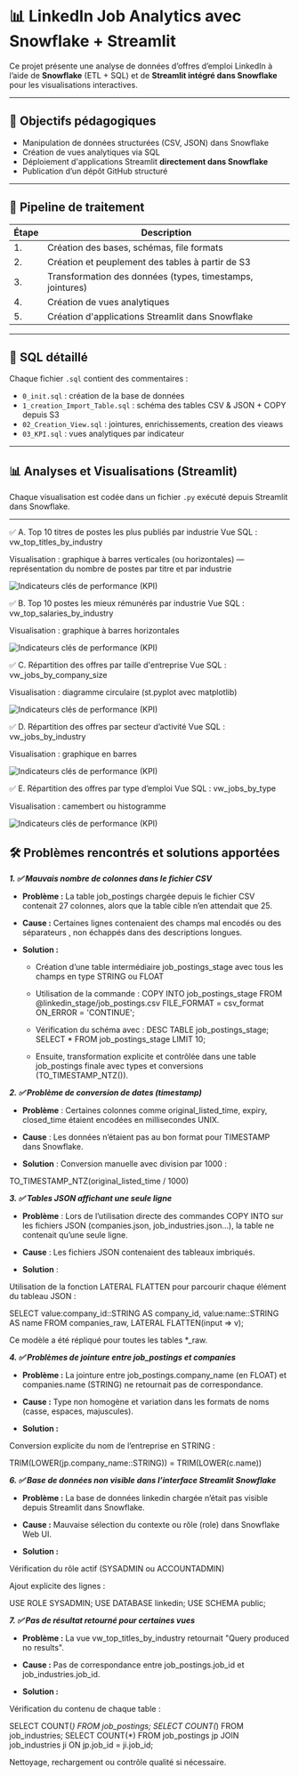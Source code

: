 # 📊 LinkedIn Job Analytics avec Snowflake + Streamlit

Ce projet présente une analyse de données d’offres d’emploi LinkedIn à l’aide de **Snowflake** (ETL + SQL) et de **Streamlit intégré dans Snowflake** pour les visualisations interactives.

---

## 🧾 Objectifs pédagogiques

- Manipulation de données structurées (CSV, JSON) dans Snowflake
- Création de vues analytiques via SQL
- Déploiement d'applications Streamlit **directement dans Snowflake**
- Publication d’un dépôt GitHub structuré

---

## 🔄 Pipeline de traitement

| Étape | Description |
|-------|-------------|
| 1.    | Création des bases, schémas, file formats |
| 2.    | Création et peuplement des tables à partir de S3 |
| 3.    | Transformation des données (types, timestamps, jointures) |
| 4.    | Création de vues analytiques |
| 5.    | Création d'applications Streamlit dans Snowflake |

---

## 📂 SQL détaillé

Chaque fichier `.sql` contient des commentaires :

- `0_init.sql` : création de la base de données
- `1_creation_Import_Table.sql` : schéma des tables CSV & JSON + COPY depuis S3
- `02_Creation_View.sql` : jointures, enrichissements, creation des vieaws
- `03_KPI.sql` : vues analytiques par indicateur

---

## 📊 Analyses et Visualisations (Streamlit)

Chaque visualisation est codée dans un fichier `.py` exécuté depuis Streamlit dans Snowflake.

---
✅ A. Top 10 titres de postes les plus publiés par industrie
Vue SQL : vw_top_titles_by_industry

Visualisation : graphique à barres verticales (ou horizontales) — représentation du nombre de postes par titre et par industrie

![Indicateurs clés de performance (KPI)](images/KPI_A.png)

✅ B. Top 10 postes les mieux rémunérés par industrie
Vue SQL : vw_top_salaries_by_industry

Visualisation : graphique à barres horizontales

![Indicateurs clés de performance (KPI)](images/KPI_B.png)

✅ C. Répartition des offres par taille d'entreprise
Vue SQL : vw_jobs_by_company_size

Visualisation : diagramme circulaire (st.pyplot avec matplotlib)

![Indicateurs clés de performance (KPI)](images/KPI_C.png)

✅ D. Répartition des offres par secteur d’activité
Vue SQL : vw_jobs_by_industry

Visualisation : graphique en barres

![Indicateurs clés de performance (KPI)](images/KPI_D.png)

✅ E. Répartition des offres par type d’emploi
Vue SQL : vw_jobs_by_type

Visualisation : camembert ou histogramme


![Indicateurs clés de performance (KPI)](images/KPI_E.png)

## 🛠️ Problèmes rencontrés et solutions apportées

***1. ✅ Mauvais nombre de colonnes dans le fichier CSV***

* **Problème :** La table job_postings chargée depuis le fichier CSV contenait 27 colonnes, alors que la table cible n’en attendait que 25.

* **Cause :** Certaines lignes contenaient des champs mal encodés ou des séparateurs , non échappés dans des descriptions longues.

* **Solution :**

  * Création d’une table intermédiaire job_postings_stage avec tous les champs en type STRING ou FLOAT
  * Utilisation de la commande :
COPY INTO job_postings_stage FROM @linkedin_stage/job_postings.csv FILE_FORMAT = csv_format ON_ERROR = 'CONTINUE';


  * Vérification du schéma avec :
DESC TABLE job_postings_stage;
SELECT * FROM job_postings_stage LIMIT 10;

  * Ensuite, transformation explicite et contrôlée dans une table job_postings finale avec types et conversions (TO_TIMESTAMP_NTZ()).

***2. ✅ Problème de conversion de dates (timestamp)***

* **Problème** : Certaines colonnes comme original_listed_time, expiry, closed_time étaient encodées en millisecondes UNIX.

* **Cause** : Les données n’étaient pas au bon format pour TIMESTAMP dans Snowflake.

* **Solution** : Conversion manuelle avec division par 1000 :

TO_TIMESTAMP_NTZ(original_listed_time / 1000)

***3. ✅ Tables JSON affichant une seule ligne***
* **Problème** : Lors de l’utilisation directe des commandes COPY INTO sur les fichiers JSON (companies.json, job_industries.json...), la table ne contenait qu’une seule ligne.

* **Cause** : Les fichiers JSON contenaient des tableaux imbriqués.

* **Solution** :

Utilisation de la fonction LATERAL FLATTEN pour parcourir chaque élément du tableau JSON :

SELECT
  value:company_id::STRING AS company_id,
  value:name::STRING AS name
FROM companies_raw,
LATERAL FLATTEN(input => v);

Ce modèle a été répliqué pour toutes les tables *_raw.

***4. ✅ Problèmes de jointure entre job_postings et companies***
*  **Problème :** La jointure entre job_postings.company_name (en FLOAT) et companies.name (STRING) ne retournait pas de correspondance.

* **Cause :** Type non homogène et variation dans les formats de noms (casse, espaces, majuscules).

* **Solution :**

Conversion explicite du nom de l’entreprise en STRING :


TRIM(LOWER(jp.company_name::STRING)) = TRIM(LOWER(c.name))

***6. ✅ Base de données non visible dans l’interface Streamlit Snowflake***
*  **Problème :** La base de données linkedin chargée n’était pas visible depuis Streamlit dans Snowflake.

* **Cause :** Mauvaise sélection du contexte ou rôle (role) dans Snowflake Web UI.

* **Solution :**

Vérification du rôle actif (SYSADMIN ou ACCOUNTADMIN)

Ajout explicite des lignes :


USE ROLE SYSADMIN;
USE DATABASE linkedin;
USE SCHEMA public;

***7. ✅ Pas de résultat retourné pour certaines vues***
*  **Problème :** La vue vw_top_titles_by_industry retournait "Query produced no results".

* **Cause :** Pas de correspondance entre job_postings.job_id et job_industries.job_id.

* **Solution :**

Vérification du contenu de chaque table :

SELECT COUNT(*) FROM job_postings;
SELECT COUNT(*) FROM job_industries;
SELECT COUNT(*) FROM job_postings jp JOIN job_industries ji ON jp.job_id = ji.job_id;

Nettoyage, rechargement ou contrôle qualité si nécessaire.